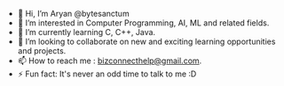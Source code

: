 - 👋 Hi, I’m Aryan @bytesanctum
- 👀 I’m interested in Computer Programming, AI, ML and related fields.
- 🌱 I’m currently learning C, C++, Java.
- 💞️ I’m looking to collaborate on new and exciting learning opportunities and projects.
- 📫 How to reach me : bizconnecthelp@gmail.com.
- ⚡ Fun fact: It's never an odd time to talk to me :D 

<!---
bytesanctum/bytesanctum is a ✨ special ✨ repository because its `README.md` (this file) appears on your GitHub profile.
You can click the Preview link to take a look at your changes.
--->
